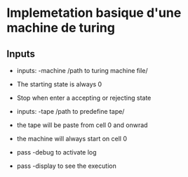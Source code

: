 # Implemetation basique d'une machine de turing

## Inputs

- inputs: -machine /path to turing machine file/
- The starting state is always 0
- Stop when enter a accepting or rejecting state

- inputs: -tape /path to predefine tape/
- the tape will be paste from cell 0 and onwrad
- the machine will always start on cell 0

- pass -debug to activate log
- pass -display to see the execution